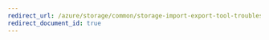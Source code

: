 ```yaml
---
redirect_url: /azure/storage/common/storage-import-export-tool-troubleshooting-v1
redirect_document_id: true
---
```

